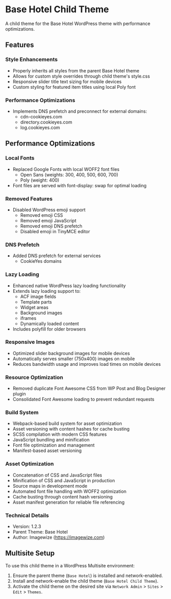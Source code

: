 # Base Hotel Child Theme

A child theme for the Base Hotel WordPress theme with performance optimizations.

## Features

### Style Enhancements
- Properly inherits all styles from the parent Base Hotel theme
- Allows for custom style overrides through child theme's style.css
- Responsive slider title text sizing for mobile devices
- Custom styling for featured item titles using local Poly font

### Performance Optimizations
- Implements DNS prefetch and preconnect for external domains:
  - cdn-cookieyes.com
  - directory.cookieyes.com
  - log.cookieyes.com

## Performance Optimizations

### Local Fonts
- Replaced Google Fonts with local WOFF2 font files
  - Open Sans (weights: 300, 400, 500, 600, 700)
  - Poly (weight: 400)
- Font files are served with font-display: swap for optimal loading

### Removed Features
- Disabled WordPress emoji support
  - Removed emoji CSS
  - Removed emoji JavaScript
  - Removed emoji DNS prefetch
  - Disabled emoji in TinyMCE editor

### DNS Prefetch
- Added DNS prefetch for external services
  - CookieYes domains

### Lazy Loading
- Enhanced native WordPress lazy loading functionality
- Extends lazy loading support to:
  - ACF image fields
  - Template parts
  - Widget areas
  - Background images
  - iframes
  - Dynamically loaded content
- Includes polyfill for older browsers

### Responsive Images
- Optimized slider background images for mobile devices
- Automatically serves smaller (750x400) images on mobile
- Reduces bandwidth usage and improves load times on mobile devices

### Resource Optimization
- Removed duplicate Font Awesome CSS from WP Post and Blog Designer plugin
- Consolidated Font Awesome loading to prevent redundant requests

### Build System
- Webpack-based build system for asset optimization
- Asset versioning with content hashes for cache busting
- SCSS compilation with modern CSS features
- JavaScript bundling and minification
- Font file optimization and management
- Manifest-based asset versioning

### Asset Optimization
- Concatenation of CSS and JavaScript files
- Minification of CSS and JavaScript in production
- Source maps in development mode
- Automated font file handling with WOFF2 optimization
- Cache busting through content hash versioning
- Asset manifest generation for reliable file referencing

### Technical Details
- Version: 1.2.3
- Parent Theme: Base Hotel
- Author: Imagewize (https://imagewize.com)

## Multisite Setup

To use this child theme in a WordPress Multisite environment:

1. Ensure the parent theme (`Base Hotel`) is installed and network-enabled.
2. Install and network-enable the child theme (`Base Hotel Child Theme`).
3. Activate the child theme on the desired site via `Network Admin` > `Sites` > `Edit` > `Themes`.